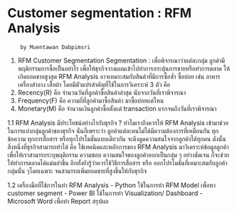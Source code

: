
# Customer segmentation : RFM Analysis
		by Muentawan Dabpimsri
1.	RFM Customer Segmentation
 Segmentation : เพื่อพิจารณาว่าแต่ละกลุ่ม ลูกค้ามีพฤติกรรมการซื้อเป็นอย่าไร เพื่อให้ธุรกิจวางแผนเข้าไปทำการกระตุ้นการขายหรือทำการตลาด ให้เกิดยอดขายสูงสุด 
RFM Analysis อาจเหมาะสมกับสินค้าที่มีการซื้อซ้ำ ซื้อบ่อย เช่น อาหาร เครื่องสำอาง เสื้อผ้า 
โดยมีตัวแปรสำคัญที่ใช้ในการวิเคราะห์ 3 ตัว คือ 
 1. Recency(R) คือ จำนวนวันที่ลูกค้าซื้อสินค้าล่าสุด นับจากวันที่เราพิจารณา
 2. Frequency(F) คือ ความถี่ที่ลูกค้ามาซื้อสินค้า มาซื้อบ่อยแค่ไหน
 3. Monetary(M) คือ จำนวนเงินลูกค้าซื้อตั้งแต่ transaction แรกจนถึงวันที่เราพิจารณา  
                                            
1.1 RFM Analysis มีประโยชน์อย่างไรกับธุรกิจ ?
ทำไมเราถึงควรให้ RFM Analysis เข้ามาช่วยในการแบ่งกลุ่มลูกค้าของธุรกิจ 
นั่นก็เพราะว่า ลูกค้าแต่ละคนไม่ได้มีความต้องการที่เหมือนกัน 
ทุกข้อความ ทุกการสื่อสาร หรือทุกโปรโมชั่นแบบเดียวกัน จะดึงดูดความสนใจจากลูกค้าได้ทุกคน
ดังนั้น สิ่งหนึ่งที่ธุรกิจสามารถทำได้ คือ ใช้เทคนิคและหลักการของ RFM Analysis มาวิเคราะห์ข้อมูลลูกค้า เพื่อให้เราสามารถระบุพฤติกรรม  ความชอบ ความสนใจของลูกค้าออกเป็นกลุ่ม ๆ อย่างชัดเจน 
ก็จะช่วยให้ทำการตลาดได้แม่นยำขึ้น อีกทั้งยังรู้ว่าควรใช้วิธีการสื่อสาร หรือ ออกโปรโมชั่นที่เหมาะสมกับลูกค้ากลุ่มนั้น ๆโดยเฉพาะ จนสามารถเพิ่มยอดขายที่สูงขึ้นให้กับธุรกิจ

1.2 เครื่องมือที่ใช้การในทำ RFM Analysis 
	- Python ใช้ในการทำ RFM Model เพื่อหา customer segment
	- Power BI ใช้ในการทำ Visualization/ Dashboard 
	- Microsoft Word เพื่อทำ Report สรุปผล
